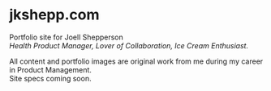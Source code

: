 # jkshepp.com
Portfolio site for Joell Shepperson<br/>
_Health Product Manager, Lover of Collaboration, Ice Cream Enthusiast._

All content and portfolio images are original work from me during my career in Product Management.<br/> 
Site specs coming soon.




